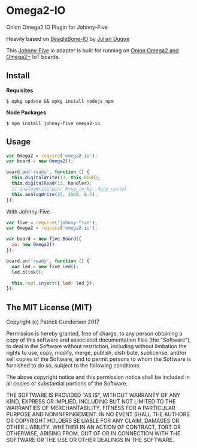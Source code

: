 # Omega2-IO
Onion Omega2 IO Plugin for Johnny-Five

Heavily based on [BeagleBone-IO](https://github.com/julianduque/beaglebone-io) by [Julian Duque](https://github.com/julianduque)

This [Johnny-Five](http://johnny-five.io) io adapter is built for running on [Onion Omega2 and Omega2+](http://onion.io) IoT boards.

## Install

**Requisites**

```
$ opkg update && opkg install nodejs npm
```

**Node Packages**
```
$ npm install johnny-five omega2-io
```


## Usage

``` js
var Omega2 = require('omega2-io');
var board = new Omega2();

board.on('ready', function () {
  this.digitalWrite(13, this.HIGH);
  this.digitalRead(13, handler);
  // analogWrite(pin, Freq_in_Hz, duty_cycle)
  this.analogWrite(15, 2048, 0.5);
});

```

With Johnny-Five
``` js
var five = require('johnny-five');
var Omega2 = require('omega2-io');

var board = new five.Board({
  io: new Omega2()
});

board.on('ready', function () {
  var led = new five.Led();
  led.blink();

  this.repl.inject({ led: led });
});
```

## The MIT License (MIT)

Copyright (c) Patrick Gunderson 2017

Permission is hereby granted, free of charge, to any person obtaining a copy
of this software and associated documentation files (the "Software"), to deal
in the Software without restriction, including without limitation the rights
to use, copy, modify, merge, publish, distribute, sublicense, and/or sell
copies of the Software, and to permit persons to whom the Software is
furnished to do so, subject to the following conditions:

The above copyright notice and this permission notice shall be included in
all copies or substantial portions of the Software.

THE SOFTWARE IS PROVIDED "AS IS", WITHOUT WARRANTY OF ANY KIND, EXPRESS OR
IMPLIED, INCLUDING BUT NOT LIMITED TO THE WARRANTIES OF MERCHANTABILITY,
FITNESS FOR A PARTICULAR PURPOSE AND NONINFRINGEMENT. IN NO EVENT SHALL THE
AUTHORS OR COPYRIGHT HOLDERS BE LIABLE FOR ANY CLAIM, DAMAGES OR OTHER
LIABILITY, WHETHER IN AN ACTION OF CONTRACT, TORT OR OTHERWISE, ARISING FROM,
OUT OF OR IN CONNECTION WITH THE SOFTWARE OR THE USE OR OTHER DEALINGS IN
THE SOFTWARE.
